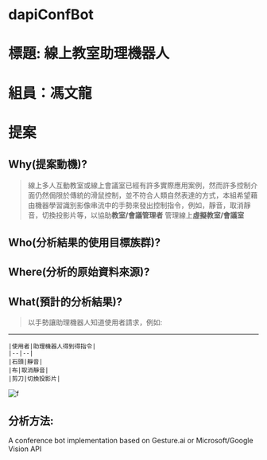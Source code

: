 # dapiConfBot
# 標題: 線上教室助理機器人
# 組員：馮文龍
# 提案
## Why(提案動機)?
> 線上多人互動教室或線上會議室已經有許多實際應用案例，然而許多控制介面仍然侷限於傳統的滑鼠控制，並不符合人類自然表達的方式，本組希望藉由機器學習識別影像串流中的手勢來發出控制指令，例如，靜音，取消靜音，切換投影片等，以協助**教室/會議管理者** 管理線上**虛擬教室/會議室**
## Who(分析結果的使用目標族群)?
## Where(分析的原始資料來源)?
## What(預計的分析結果)?
>以手勢讓助理機器人知道使用者請求，例如: 
>
-------------------------------------------------
~~~
|使用者|助理機器人得到得指令| 
|--|--| 
|石頭|靜音| 
|布|取消靜音| 
|剪刀|切換投影片|  
~~~



![f]( https://www.theguardian.com/science/gallery/2010/dec/12/what-hand-gestures-mean#img-1 "hand" )


## 分析方法:

A conference bot implementation based on Gesture.ai or Microsoft/Google Vision API
